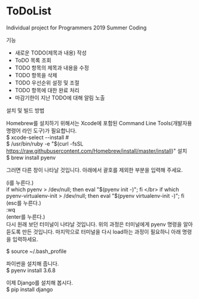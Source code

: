 # ToDoList

Individual project for Programmers 2019 Summer Coding


기능
- 새로운 TODO(제목과 내용) 작성
- ToDO 목록 조회
- TODO 항목의 제목과 내용을 수정
- TODO 항목을 삭제
- TODO 우선순위 설정 및 조절
- TODO 항목에 대한 완료 처리
- 마감기한이 지난 TODO에 대해 알림 노출


설치 및 빌드 방법

Homebrew를 설치하기 위해서는 Xcode에 포함된 Command Line Tools(개발자용 명령어 라인 도구)가 필요합니다.
</br> $ xcode-select --install # 
</br> $ /usr/bin/ruby -e "$(curl -fsSL https://raw.githubusercontent.com/Homebrew/install/master/install)"
설치
</br> $ brew install pyenv

그러면 다른 창이 나타날 것입니다. 아래에서 괄호를 제외한 부분을 입력해 주세요.

(i를 누른다.)
</br> if which pyenv > /dev/null; then eval "$(pyenv init -)"; fi
</br> if which pyenv-virtualenv-init > /dev/null; then eval "$(pyenv virtualenv-init -)"; fi
</br> (esc를 누른다.)
</br> :wq
</br> (enter를 누른다.)
</br> 다시 원래 보던 터미널이 나타날 것입니다. 위의 과정은 터미널에게 pyenv 명령을 알아듣도록 만든 것입니다. 마지막으로 터미널을 다시 load하는 과정이 필요하니 아래 명령을 입력하세요.

$ source ~/.bash_profile

 파이썬을 설치해 줍니다.
</br> $ pyenv install 3.6.8

이제 Django를 설치해 봅시다.
</br>$ pip install django
